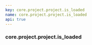 ```yaml
---
key: core.project.project.is_loaded
name: core.project.project.is_loaded
api: true
---
```


### core.project.project.is_loaded
